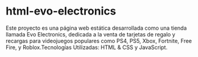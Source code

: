 # html-evo-electronics
Este proyecto es una página web estática desarrollada como una tienda llamada Evo Electronics, dedicada a la venta de tarjetas de regalo y recargas para videojuegos populares como PS4, PS5, Xbox, Fortnite, Free Fire, y Roblox.Tecnologías Utilizadas: HTML &amp; CSS y JavaScript.

